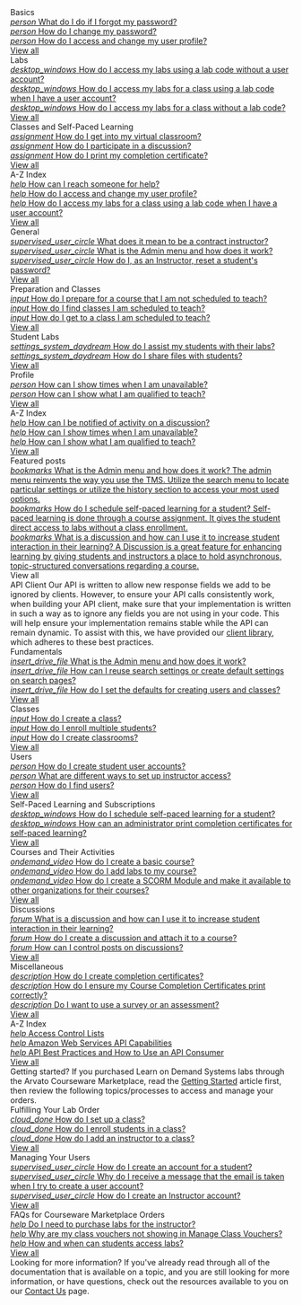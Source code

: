 <style>
    h1:first-of-type {margin-top:0;}
</style>

<div class="categories">
  
  <div class="studentCategory userTypeSection visible">
    <!-- Begin student categories section.. -->
      <div class="cardsContainer">
        <div class="cardContainer">
          <!-- Begin categories section.. -->
          <div class="cloudSlice cardContent">
            <div class="cardHeader" tabindex="0" title="Student Basics">Basics</div>
            <div class="category">
              <a href="/tms/end-user-student-faqs/basics/forgot-password.md" class="categoryThread">
                <i class="material-icons light-blue">person</i>
                <span class="categoryTitle" title="What do I do if I forgot my password?">What do I do if I forgot my password?</span>
              </a>
            </div>
            <div class="category"> 
              <a href="/tms/end-user-student-faqs/basics/change-password.md" class="categoryThread">
                <i class="material-icons blue">person</i>
                <span class="categoryTitle" title="How do I change my password?">How do I change my password?</span>
              </a>
            </div>
            <div class="category">  
              <a href="/tms/end-user-student-faqs/basics/change-user-profile.md" class="categoryThread">
                <i class="material-icons light-blue">person</i>
                <span class="categoryTitle" title="How do I access and change my user profile?">How do I access and change my user profile?</span>
              </a>
            </div>
            <div class="viewAll"><a class="viewAllLink" href="/tms/home-landing-pages/student-landing.md" title="View all">View all</a></div>
          </div>
        </div>
        <div class="cardContainer">
          <div class="vmLabDev cardContent">
            <div class="cardHeader" tabindex="0" title="Student Labs">Labs</div>
            <div class="category">
              <a href="/tms/end-user-student-faqs/lab-access/access-labs-for-class-using-lab-code-without-user-account.md " class="categoryThread">
                <i class="material-icons light-green">desktop_windows</i>
                <span class="categoryTitle" title="How do I access my labs using a lab code without a user account?">How do I access my labs using a lab code without a user account?</span>
              </a>
            </div>
            <div class="category">
              <a href="/tms/end-user-student-faqs/lab-access/access-labs-for-class-using-lab-code-with-user-account.md" class="categoryThread">
                <i class="material-icons green">desktop_windows</i>
                <span class="categoryTitle" title="How do I access my labs for a class using a lab code when I have a user account?">How do I access my labs for a class using a lab code when I have a user account?</span>
              </a>
            </div>
            <div class="category">
              <a href="/tms/end-user-student-faqs/lab-access/access-labs-for-class-without-code.md" class="categoryThread">
                <i class="material-icons light-green">desktop_windows</i>
                <span class="categoryTitle" title="How do I access my labs for a class without a lab code?">How do I access my labs for a class without a lab code?</span>
              </a>
            </div>
            <div class="viewAll"><a class="viewAllLink" href="/tms/home-landing-pages/student-landing.md" title="View all">View all</a></div>
          </div>
        </div>
        <div class="cardContainer">
          <div class="pbt_scoring cardContent">
            <div class="cardHeader" tabindex="0" title="Student Classes and Self-Paced Learning">Classes and Self-Paced Learning</div>
            <div class="category">
              <a href="/tms/end-user-student-faqs/class-self-paced/get-into-virtual-classroom.md" class="categoryThread">
                <i class="material-icons light-blue">assignment</i>
                <span class="categoryTitle" title="How do I get into my virtual classroom?">How do I get into my virtual classroom?</span>
              </a>
            </div>
            <div class="category">
              <a href="/tms/end-user-student-faqs/class-self-paced/discussions.md" class="categoryThread">
                <i class="material-icons blue">assignment</i>
                <span class="categoryTitle" title="How do I participate in a discussion?">How do I participate in a discussion?</span>
              </a>
            </div>
            <div class="category">
              <a href="/tms/end-user-student-faqs/class-self-paced/print-completion-certificate.md" class="categoryThread">
                <i class="material-icons light-blue">assignment</i>
                <span class="categoryTitle" title="How do I print my completion certificate?">How do I print my completion certificate?</span>
              </a>
            </div>
            <div class="viewAll"><a class="viewAllLink" href="/tms/home-landing-pages/student-landing.md" title="View all">View all</a></div>
          </div>
        </div>
        <div class="cardContainer">
          <div class="azIndex cardContent">
            <div class="cardHeader" tabindex="0" title="Student A-Z Index">A-Z Index</div>
            <div class="category">
              <a href="/tms/end-user-student-faqs/basics/where-do-i-get-help.md" class="categoryThread">
                <i class="material-icons light-green">help</i>
                <span class="categoryTitle" title="How can I reach someone for help?">How can I reach someone for help?</span>
              </a>
            </div>
            <div class="category">
              <a href="/tms/end-user-student-faqs/lab-access/access-labs-for-class-using-lab-code-with-user-account.md" class="categoryThread">
                <i class="material-icons green">help</i>
                <span class="categoryTitle" title="How do I access and change my user profile?">How do I access and change my user profile?</span>
              </a>
            </div>
            <div class="category">
              <a href="/tms/end-user-student-faqs/lab-access/access-labs-for-class-using-lab-code-with-user-account.md" class="categoryThread">
                <i class="material-icons light-green">help</i>
                <span class="categoryTitle" title="How do I access my labs for a class using a lab code when I have a user account?">How do I access my labs for a class using a lab code when I have a user account?</span>
              </a>
            </div>
            <div class="viewAll"><a class="viewAllLink" href="/tms/home-landing-pages/student-landing.md" title="View all">View all</a></div>
          </div>
        </div>
      </div>
      <!-- -- End categories section -->
    </div>

  <div class="instructorCategory userTypeSection">
  <!-- Begin instructor categories section.. -->
    <div class="cardsContainer">
    <div class="cardContainer">
        <!-- Begin categories section.. -->
        <div class="cloudSlice cardContent">
          <div class="cardHeader" tabindex="0" title="Instructor General">General</div>
          <div class="category">  
            <a href="/tms/instructors/general/what-is-a-contract-instructor.md" class="categoryThread">
              <i class="material-icons light-blue">supervised_user_circle</i>
              <span class="categoryTitle" title="What does it mean to be a contract instructor?">What does it mean to be a contract instructor?</span>
            </a>
          </div>
          <div class="category"> 
            <a href="/tms/tms-adminisrators/tms-fundamentals/admin-menu.md" class="categoryThread">
              <i class="material-icons blue">supervised_user_circle</i>
              <span class="categoryTitle" title="What is the Admin menu and how does it work?">What is the Admin menu and how does it work?</span>
            </a>
          </div>
          <div class="category">
            <a href="/tms/instructors/general/reset-student-password.md" class="categoryThread">
              <i class="material-icons light-blue">supervised_user_circle</i>
              <span class="categoryTitle" title="How do I, as an Instructor, reset a student's password?">How do I, as an Instructor, reset a student's password?</span>
            </a>
          </div>
          <div class="viewAll"><a class="viewAllLink" href="/tms/home-landing-pages/instructor-landing.md" title="View all">View all</a></div>
        </div>
      </div>
      <div class="cardContainer">
        <div class="vmLabDev cardContent">
          <div class="cardHeader" tabindex="0" title="Instructor Preparation and Classes">Preparation and Classes</div>
          <div class="category">
            <a href="/tms/instructors/instructor-prep-and-classes/prepare-for-course-not-scheduled-to-teach.md" class="categoryThread">
              <i class="material-icons light-green">input</i>
              <span class="categoryTitle" title="How do I prepare for a course that I am not scheduled to teach?">How do I prepare for a course that I am not scheduled to teach?</span>
            </a>
          </div>
          <div class="category">
            <a href="/tms/instructors/instructor-prep-and-classes/find-classes-scheduled-to-teach.md" class="categoryThread">
              <i class="material-icons green">input</i>
              <span class="categoryTitle" title="How do I find classes I am scheduled to teach?">How do I find classes I am scheduled to teach?</span>
            </a>
          </div>
          <div class="category">
            <a href="/tms/instructors/instructor-prep-and-classes/get-to-class-scheduled-to-teach.md" class="categoryThread">
              <i class="material-icons light-green">input</i>
              <span class="categoryTitle" title="How do I get to a class I am scheduled to teach?">How do I get to a class I am scheduled to teach?</span>
            </a>
          </div>
          <div class="viewAll"><a class="viewAllLink" href="/tms/home-landing-pages/instructor-landing.md" title="View all">View all</a></div>
        </div>
      </div>
      <div class="cardContainer">
        <div class="pbt_scoring cardContent">
          <div class="cardHeader" tabindex="0" title="Instructor Student Labs">Student Labs</div>
          <div class="category">
            <a href="/tms/instructors/student-labs/assist-students.md" class="categoryThread">
              <i class="material-icons light-blue">settings_system_daydream</i>
              <span class="categoryTitle" title="How do I assist my students with their labs?">How do I assist my students with their labs?</span>
            </a>
          </div>
          <div class="category">
            <a href="/tms/instructors/student-labs/share-files-with-students.md" class="categoryThread">
              <i class="material-icons blue">settings_system_daydream</i>
              <span class="categoryTitle" title="How do I share files with students?">How do I share files with students?</span>
            </a>
          </div>
          <div class="category">
            <a href="" class="categoryThread">
              <i class="material-icons light-blue"></i>
              <span class="categoryTitle"></span>
            </a>
          </div>
          <div class="viewAll"><a class="viewAllLink" href="/tms/home-landing-pages/instructor-landing.md" title="View all">View all</a></div>
        </div>
      </div>
      <div class="cardContainer">
        <div class="lodIntegration cardContent">
          <div class="cardHeader" tabindex="0" title="Virtual Machine Lab Development">Profile</div>
          <div class="category">
            <a href="/tms/instructors/instructor-profile/show-unavailable-times.md" class="categoryThread">
              <i class="material-icons light-green">person</i>
              <span class="categoryTitle" title="How can I show times when I am unavailable?">How can I show times when I am unavailable?</span>
            </a>
          </div>
          <div class="category">
            <a href="/tms/instructors/instructor-profile/show-courses-qualified-to-teach.md" class="categoryThread">
              <i class="material-icons green">person</i>
              <span class="categoryTitle" title="How can I show what I am qualified to teach?">How can I show what I am qualified to teach?</span>
            </a>
          </div>
          <div class="category">
            <a href="" class="categoryThread">
              <i class="material-icons light-green"></i>
              <span class="categoryTitle"></span>
            </a>
          </div>
          <div class="viewAll"><a class="viewAllLink" href="/tms/home-landing-pages/instructor-landing.md" title="View all">View all</a></div>
        </div>
      </div>
      <div class="cardContainer">
        <div class="azIndex cardContent">
          <div class="cardHeader" tabindex="0" title="Instructor A-Z Index">A-Z Index</div>
          <div class="category">
            <a href="/tms/tms-administrators/discussions/admin-follow.md" class="categoryThread">
              <i class="material-icons light-blue">help</i>
              <span class="categoryTitle" title="How can I be notified of activity on a discussion?">How can I be notified of activity on a discussion?</span>
            </a>
          </div>
          <div class="category">
            <a href="/tms/instructors/instructor-profile/show-unavailable-times.md" class="categoryThread">
              <i class="material-icons blue">help</i>
              <span class="categoryTitle" title="How can I show times when I am unavailable?">How can I show times when I am unavailable?</span>
            </a>
          </div>
          <div class="category">
            <a href="/tms/instructors/instructor-profile/show-courses-qualified-to-teach.md" class="categoryThread">
              <i class="material-icons light-blue">help</i>
              <span class="categoryTitle" title="How can I show what I am qualified to teach?">How can I show what I am qualified to teach?</span>
            </a>
          </div>
          <div class="viewAll"><a class="viewAllLink" href="/tms/home-landing-pages/instructor-landing.md" title="View all">View all</a></div>
        </div>
      </div>
    </div>
  </div>

  <div class="administratorCategory userTypeSection">
  <div class="categoriesHeader" tabindex="0" title="Featured Posts">Featured posts</div>
    <div class="cardContainerFull">
      <div class="cardContent">
        <div class="category">
          <a href="/tms/tms-administrators/tms-fundamentals/admin-menu.md" class="categoryThread">
            <i class="material-icons light-blue">bookmarks</i>
            <span class="categoryTitleFeatured" title="What is the Admin menu and how does it work?">What is the Admin menu and how does it work?</span>
            <span class="categoryDescription">The admin menu reinvents the way you use the TMS. Utilize the search menu to locate particular settings or utilize the history section to access your most used options.</span>
          </a>
        </div>
        <div class="category"> 
          <a href="/tms/tms-administrators/self-paced-learning-and-subscriptions/schedule-self-paced-learning.md" class="categoryThread">
            <i class="material-icons blue">bookmarks</i>
            <span class="categoryTitleFeatured" title="How do I schedule self-paced learning for a student?">How do I schedule self-paced learning for a student?</span>
            <span class="categoryDescription">Self-paced learning is done through a course assignment. It gives the student direct access to labs without a class enrollment.</span>
          </a>
        </div>
        <div class="category">
          <a href="/tms/tms-administrators/discussions/what-is-discussion.md" class="categoryThread">
            <i class="material-icons light-blue">bookmarks</i>
            <span class="categoryTitleFeatured" titlte="What is a discussion and how can I use it to increase student interaction in their learning?">What is a discussion and how can I use it to increase student interaction in their learning?</span>
            <span class="categoryDescription">A Discussion is a great feature for enhancing learning by giving students and instructors a place to hold asynchronous, topic-structured conversations regarding a course.</span>
          </a>
        </div>
        <div class="viewAll"><a tabindex="0" class="viewAllLink" title="View all">View all</a></div>
      </div>
    </div> 
    <div class="moreInfo"  tabindex="0" title="API Client">
      <span class="moreInfo_header">API Client</span>
        Our API is written to allow new response fields we add to be ignored by clients. However, to ensure your API calls consistently work, when building your API client, make sure that your implementation is written in such a way as to ignore any fields you are not using in your code. This will help ensure your implementation remains stable while the API can remain dynamic. To assist with this, we have provided our <a href="https://www.nuget.org/packages/LearnOnDemandSystems.OneLearnTMS.OneLearnTMSAPIClient/">client library</a>, which adheres to these best practices.
    </div>
    <div class="cardsContainer">
      <div class="cardContainer">
        <!-- Begin categories section.. -->
        <div class="cloudSlice cardContent">
          <div class="cardHeader" tabindex="0" title="Administrator Fundamentals">Fundamentals</div>
          <div class="category">
            <a href="/tms/tms-administrators/tms-fundamentals/admin-menu.md" class="categoryThread">
              <i class="material-icons light-blue">insert_drive_file</i>
              <span class="categoryTitle" title="What is the Admin menu and how does it work?">What is the Admin menu and how does it work?</span>
            </a>
          </div>
          <div class="category"> 
            <a href="/tms/tms-administrators/tms-fundamentals/reuse-search-settings-or-create-default-settings-on-search-pages.md" class="categoryThread">
              <i class="material-icons blue">insert_drive_file</i>
              <span class="categoryTitle" title="How can I reuse search settings or create default settings on search pages?">How can I reuse search settings or create default settings on search pages?</span>
            </a>
          </div>
          <div class="category">  
            <a href="/tms/tms-administrators/tms-fundamentals/set-defaults-for-creating-users-and-classes.md" class="categoryThread">
              <i class="material-icons light-blue">insert_drive_file</i>
              <span class="categoryTitle" title="How do I set the defaults for creating users and classes?">How do I set the defaults for creating users and classes?</span>
            </a>
          </div>
          <div class="viewAll"><a class="viewAllLink" href="/tms/home-landing-pages/admin-fundamentals-landing.md" title="View all">View all</a></div>
        </div>
      </div>
      <div class="cardContainer">
        <div class="vmLabDev cardContent">
          <div class="cardHeader" tabindex="0" title="Administrator Classes">Classes</div>
          <div class="category">
            <a href="/tms/tms-administrators/classes/schedule/create-class.md" class="categoryThread">
              <i class="material-icons light-green">input</i>
              <span class="categoryTitle" title="How do I create a class?">How do I create a class?</span>
            </a>
          </div>
          <div class="category">
            <a href="/tms/tms-administrators/classes/enrollments-roster/enroll-multiple-students.md" class="categoryThread">
              <i class="material-icons green">input</i>
              <span class="categoryTitle" title="How do I enroll multiple students?">How do I enroll multiple students?</span>
            </a>
          </div>
          <div class="category">
            <a href="/tms/tms-administrators/classes/classrooms-equipment/create-classrooms.md" class="categoryThread">
              <i class="material-icons light-green">input</i>
              <span class="categoryTitle" title="How do I create classrooms?">How do I create classrooms?</span>
            </a>
          </div>
          <div class="viewAll"><a class="viewAllLink" href="/tms/home-landing-pages/admin-classes-landing.md" title="View all">View all</a></div>
        </div>
      </div>
      <div class="cardContainer">
        <div class="pbt_scoring cardContent">
          <div class="cardHeader" tabindex="0" title="Administrator Users">Users</div>
          <div class="category">
            <a href="/tms/tms-administrators/users/student-management/create-student-user-accounts.md" class="categoryThread">
              <i class="material-icons light-blue">person</i>
              <span class="categoryTitle" title="How do I create student user accounts?">How do I create student user accounts?</span>
            </a>
          </div>
          <div class="category">
            <a href="/tms/tms-administrators/users/instructor-management/different-ways-to-set-up-instructor-access.md" class="categoryThread">
              <i class="material-icons blue">person</i>
              <span class="categoryTitle" title="What are different ways to set up instructor access?">What are different ways to set up instructor access?</span>
            </a>
          </div>
          <div class="category">
            <a href="/tms/tms-administrators/users/student-management/find-users.md" class="categoryThread">
              <i class="material-icons light-blue">person</i>
              <span class="categoryTitle" title="How do I find users?">How do I find users?</span>
            </a>
          </div>
          <div class="viewAll"><a class="viewAllLink" href="/tms/home-landing-pages/admin-users-landing.md" title="View all">View all</a></div>
        </div>
      </div>
      <div class="cardContainer">
        <div class="lodIntegration cardContent">
          <div class="cardHeader" tabindex="0" title="Administrator Self-Paced Learning and Subscriptions">Self-Paced Learning and Subscriptions</div>
          <div class="category">
            <a href="/tms/tms-administrators/self-paced-learning-and-subscriptions/schedule-self-paced-learning.md" class="categoryThread">
              <i class="material-icons light-green">desktop_windows</i>
              <span class="categoryTitle" title="How do I schedule self-paced learning for a student?">How do I schedule self-paced learning for a student?</span>
            </a>
          </div>
          <div class="category">
            <a href="/tms/tms-administrators/self-paced-learning-and-subscriptions/print-completion-certificates-for-self-pace-learning-by-admin.md" class="categoryThread">
              <i class="material-icons green">desktop_windows</i>
              <span class="categoryTitle" title="How can an administrator print completion certificates for self-paced learning?">How can an administrator print completion certificates for self-paced learning?</span>
            </a>
          </div>
          <div class="category">
            <a href="" class="categoryThread">
              <i class="material-icons light-green"></i>
              <span class="categoryTitle"></span>
            </a>
          </div>
          <div class="viewAll"><a class="viewAllLink" href="/tms/home-landing-pages/admin-self-paced-learning-and-subscriptions-landing.md" title="View all">View all</a></div>
        </div>
      </div>
      <div class="cardContainer">
        <div class="lodIntegration cardContent">
          <div class="cardHeader" tabindex="0" title="Administrator Courses and Their Activities">Courses and Their Activities</div>
          <div class="category">
            <a href="/tms/tms-administrators/courses-and-activities/overall/create-course.md" class="categoryThread">
              <i class="material-icons light-blue">ondemand_video</i>
              <span class="categoryTitle" title="How do I create a basic course?">How do I create a basic course?</span>
            </a>
          </div>
          <div class="category">
            <a href="/tms/tms-administrators/courses-and-activities/labs/add-labs.md" class="categoryThread">
              <i class="material-icons blue">ondemand_video</i>
              <span class="categoryTitle" title="How do I add labs to my course?">How do I add labs to my course?</span>
            </a>
          </div>
          <div class="category">
            <a href="/tms/tms-administrators/courses-and-activities/other-activities/create-scorm-module.md" class="categoryThread">
              <i class="material-icons light-blue">ondemand_video</i>
              <span class="categoryTitle" title="How do I create a SCORM Module and make it available to other organizations for their courses?">How do I create a SCORM Module and make it available to other organizations for their courses?</span>
            </a>
          </div>
          <div class="viewAll"><a class="viewAllLink" href="/tms/home-landing-pages/admin-courses-and-activities-landing.md" title="View all">View all</a></div>
        </div>
      </div>
      <div class="cardContainer">
        <div class="lodIntegration cardContent">
          <div class="cardHeader" tabindex="0" title="Administrator Discussion">Discussions</div>
          <div class="category">
            <a href="/tms/tms-administrators/discussions/what-is-discussion.md" class="categoryThread">
              <i class="material-icons light-green">forum</i>
              <span class="categoryTitle" title="What is a discussion and how can I use it to increase student interaction in their learning?">What is a discussion and how can I use it to increase student interaction in their learning?</span>
            </a>
          </div>
          <div class="category">
            <a href="/tms/tms-administrators/discussions/create-discussion.md" class="categoryThread">
              <i class="material-icons green">forum</i>
              <span class="categoryTitle" title="How do I create a discussion and attach it to a course?">How do I create a discussion and attach it to a course?</span>
            </a>
          </div>
          <div class="category">
            <a href="/tms/tms-administrators/discussions/add-moderators.md" class="categoryThread">
              <i class="material-icons light-green">forum</i>
              <span class="categoryTitle" title="How can I control posts on discussions?">How can I control posts on discussions?</span>
            </a>
          </div>
          <div class="viewAll"><a class="viewAllLink" href="/tms/home-landing-pages/admin-discussions-landing.md" title="View all">View all</a></div>
        </div>
      </div>
      <div class="cardContainer">
        <div class="lodIntegration cardContent">
          <div class="cardHeader" tabindex="0" title="Administator Miscellaneous">Miscellaneous</div>
          <div class="category">
            <a href="/tms/tms-administrators/miscellaneous/create-completion-certificates.md" class="categoryThread">
              <i class="material-icons light-blue">description</i>
              <span class="categoryTitle" title="How do I create completion certificates?">How do I create completion certificates?</span>
            </a>
          </div>
          <div class="category">
            <a href="/tms/tms-administrators/miscellaneous/ensure-completion-certificates-print-correctly.md" class="categoryThread">
              <i class="material-icons blue">description</i>
              <span class="categoryTitle" title="How do I ensure my Course Completion Certificates print correctly?">How do I ensure my Course Completion Certificates print correctly?</span>
            </a>
          </div>
          <div class="category">
            <a href="/tms/tms-administrators/miscellaneous/use-survey-or-assessment.md" class="categoryThread">
              <i class="material-icons light-blue">description</i>
              <span class="categoryTitle" title="Do I want to use a survey or an assessment?">Do I want to use a survey or an assessment?</span>
            </a>
          </div>
          <div class="viewAll"><a class="viewAllLink" href="/tms/home-landing-pages/admin-miscellaneous-landing.md" title="View all">View all</a></div>
        </div>
      </div>
      <div class="cardContainer">
        <div class="azIndex cardContent">
          <div class="cardHeader" tabindex="0" title="Administrator A-Z Index">A-Z Index</div>
          <div class="category">
            <a href="access-control-lists.md" class="categoryThread">
              <i class="material-icons light-green">help</i>
              <span class="categoryTitle" title="Access Control Lists">Access Control Lists</span>
            </a>
          </div>
          <div class="category">
            <a href="/lod/aws-capabilities.md" class="categoryThread">
              <i class="material-icons green">help</i>
              <span class="categoryTitle" title="Amazon Web Services API Capabilities">Amazon Web Services API Capabilities</span>
            </a>
          </div>
          <div class="category">
            <a href="/lod/how-to-use-api-consumer.md" class="categoryThread">
              <i class="material-icons light-green">help</i>
              <span class="categoryTitle" title="API Best Practices and How to Use an API Consumer">API Best Practices and How to Use an API Consumer</span>
            </a>
          </div>
          <div class="viewAll"><a class="viewAllLink" href="/tms/home-landing-pages/admin-az-landing.md" title="View all">View all</a></div>
        </div>
      </div>
    </div>
  </div>

  <div class="arvatoMarketplaceAdmin userTypeSection">
  <!-- Begin categories section.. -->
    <div class="moreInfo" tabindex="0" title="Getting started?">
      <span class="moreInfo_header">Getting started?</span>
      If you purchased Learn on Demand Systems labs through the Arvato Courseware Marketplace, read the <a href="/tms/arvato-marketplace/fulfilling-marketplace-order/getting-started.md">Getting Started</a> article first, then review the following topics/processes to access and manage your orders.
    </div>
    <div class="cardsContainer">
    <div class="cardContainer">
        <!-- Begin categories section.. -->
        <div class="cloudSlice cardContent">
          <div class="cardHeader" tabindex="0" title="Arvato Marketplace Fulfilling Your Lab Order">Fulfilling Your Lab Order</div>
          <div class="category"> 
            <a href="/tms/arvato-marketplace/fulfilling-marketplace-order/set-up-class.md" class="categoryThread">
              <i class="material-icons blue">cloud_done</i>
              <span class="categoryTitle" title="How do I set up a class?">How do I set up a class?</span>
            </a>
          </div>
          <div class="category">  
            <a href="/tms/arvato-marketplace/fulfilling-marketplace-order/enroll-students-in-class.md" class="categoryThread">
              <i class="material-icons light-blue">cloud_done</i>
              <span class="categoryTitle" title="How do I enroll students in a class?">How do I enroll students in a class?</span>
            </a>
          </div>
          <div class="category">  
            <a href="/tms/arvato-marketplace/fulfilling-marketplace-order/add-instructor-to-class.md" class="categoryThread">
              <i class="material-icons light-blue">cloud_done</i>
              <span class="categoryTitle" title="How do I add an instructor to a class?">How do I add an instructor to a class?</span>
            </a>
          </div>
          <div class="viewAll"><a class="viewAllLink" href="/tms/home-landing-pages/arvato-courseware-marketplace-landing.md" title="View all">View all</a></div>
        </div>
      </div>
      <div class="cardContainer">
        <div class="vmLabDev cardContent">
          <div class="cardHeader" tabindex="0" title="Arvato Marketplace Managing Your Users">Managing Your Users</div>
          <div class="category">
            <a href="/tms/arvato-marketplace/user-accounts/create-student-account.md" class="categoryThread">
              <i class="material-icons light-green">supervised_user_circle</i>
              <span class="categoryTitle" title="How do I create an account for a student?">How do I create an account for a student?</span>
            </a>
          </div>
          <div class="category">
            <a href="/tms/arvato-marketplace/user-accounts/email-taken-message.md" class="categoryThread">
              <i class="material-icons green">supervised_user_circle</i>
              <span class="categoryTitle" title="Why do I receive a message that the email is taken when I try to create a user account?">Why do I receive a message that the email is taken when I try to create a user account?</span>
            </a>
          </div>
          <div class="category">
            <a href="/tms/arvato-marketplace/user-accounts/create-instructor-account.md" class="categoryThread">
              <i class="material-icons light-green">supervised_user_circle</i>
              <span class="categoryTitle" title="How do I create an Instructor account?">How do I create an Instructor account?</span>
            </a>
          </div>
          <div class="viewAll"><a class="viewAllLink" href="/tms/home-landing-pages/arvato-courseware-marketplace-landing.md" title="View all">View all</a></div>
        </div>
      </div>
      <div class="cardContainer">
        <div class="pbt_scoring cardContent">
          <div class="cardHeader" tabindex="0" title="Arvato Marketplace FAQs for Courseware Marketplace Orders">FAQs for Courseware Marketplace Orders</div>
          <div class="category">
            <a href="/tms/arvato-marketplace/faq-for-arvato-marketplace/purchase-labs-for-instructor.md" class="categoryThread">
              <i class="material-icons light-blue">help</i>
              <span class="categoryTitle" title="Do I need to purchase labs for the instructor?">Do I need to purchase labs for the instructor?</span>
            </a>
          </div>
          <div class="category">
            <a href="/tms/arvato-marketplace/faq-for-arvato-marketplace/vouchers-not-showing-in-manage-class-vouchers.md" class="categoryThread">
              <i class="material-icons blue">help</i>
              <span class="categoryTitle" title="Why are my class vouchers not showing in Manage Class Vouchers?">Why are my class vouchers not showing in Manage Class Vouchers?</span>
            </a>
          </div>
          <div class="category">
            <a href="/tms/arvato-marketplace/faq-for-arvato-marketplace/students-access-labs.md" class="categoryThread">
              <i class="material-icons light-blue">help</i>
              <span class="categoryTitle" title="How and when can students access labs?">How and when can students access labs?</span>
            </a>
          </div>
          <div class="viewAll"><a class="viewAllLink" href="/tms/home-landing-pages/arvato-courseware-marketplace-landing.md" title="View all">View all</a></div>
        </div>
      </div>
    </div>
  </div>

  <div class="moreInfo" tabindex="0" title="Need more information?">
    <span class="moreInfo_header">Looking for more information?</span>
    If you've already read through all of the documentation that is available on a topic, and you are still looking for more information, or have questions, check out the resources available to you on our <a href="/contact-us.md">Contact Us</a> page.
  </div>
</div>
